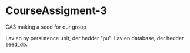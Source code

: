# CourseAssigment-3
CA3 making a seed for our group

Lav en ny persistence unit, der hedder "pu".
Lav en database, der hedder seed_db.
